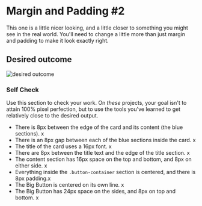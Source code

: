 # Margin and Padding #2

This one is a little nicer looking, and a little closer to something you might see in the real world. You'll need to change a little more than just margin and padding to make it look exactly right.

## Desired outcome
![desired outcome](./desired-outcome.png)

### Self Check
Use this section to check your work. On _these_ projects, your goal isn't to attain 100% pixel perfection, but to use the tools you've learned to get relatively close to the desired output.

- There is 8px between the edge of the card and its content (the blue sections). x
- There is an 8px gap between each of the blue sections inside the card. x
- The title of the card uses a 16px font. x
- There are 8px between the title text and the edge of the title section. x
- The content section has 16px space on the top and bottom, and 8px on either side. x
- Everything inside the `.button-container` section is centered, and there is 8px padding.x
- The Big Button is centered on its own line. x
- The Big Button has 24px space on the sides, and 8px on top and bottom. x
